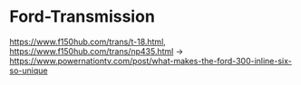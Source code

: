 # Ford-Transmission
https://www.f150hub.com/trans/t-18.html, https://www.f150hub.com/trans/np435.html -> https://www.powernationtv.com/post/what-makes-the-ford-300-inline-six-so-unique
